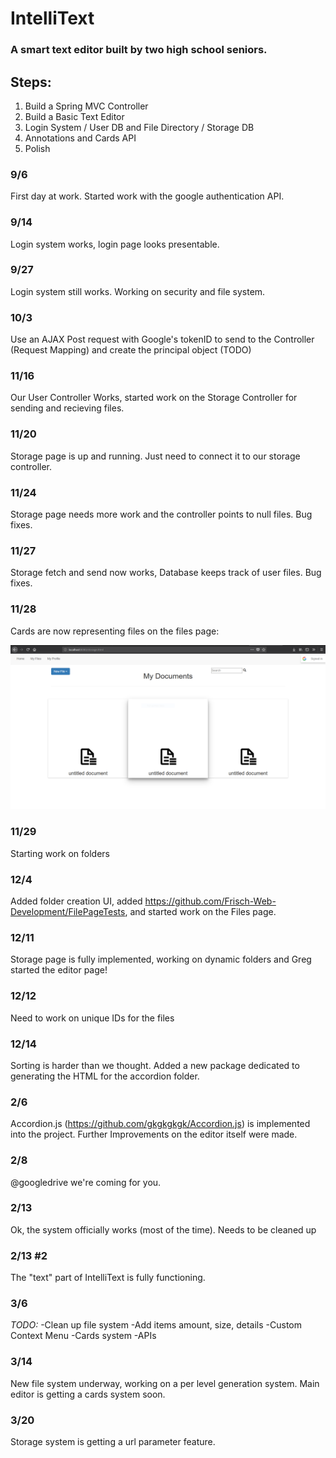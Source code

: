 # IntelliText
### A smart text editor built by two high school seniors.

## Steps:
1. Build a Spring MVC Controller
2. Build a Basic Text Editor
3. Login System / User DB and File Directory / Storage DB
4. Annotations and Cards API
5. Polish

### 9/6
First day at work. Started work with the google authentication API.

### 9/14
Login system works, login page looks presentable.

### 9/27
Login system still works. Working on security and file system.

### 10/3
Use an AJAX Post request with Google's tokenID to send to the Controller (Request Mapping) and create the principal object (TODO)

### 11/16

Our User Controller Works, started work on the Storage Controller for sending and recieving files.

### 11/20

Storage page is up and running. Just need to connect it to our storage controller.

### 11/24

Storage page needs more work and the controller points to null files. Bug fixes.

### 11/27

Storage fetch and send now works, Database keeps track of user files. Bug fixes.

### 11/28 

Cards are now representing files on the files page:

![alt text](screenshots/screenshot1128.PNG "11/28")

### 11/29

Starting work on folders

### 12/4

Added folder creation UI, added https://github.com/Frisch-Web-Development/FilePageTests, and started work on the Files page.

### 12/11

Storage page is fully implemented, working on dynamic folders and Greg started the editor page!

### 12/12

Need to work on unique IDs for the files

### 12/14

Sorting is harder than we thought. Added a new package dedicated to generating the HTML for the accordion folder.

### 2/6

Accordion.js (https://github.com/gkgkgkgk/Accordion.js) is implemented into the project. Further Improvements on the editor itself were made.

### 2/8

@googledrive we're coming for you.

### 2/13

Ok, the system officially works (most of the time). Needs to be cleaned up

### 2/13 \#2

The "text" part of IntelliText is fully functioning.

### 3/6

*TODO:*
-Clean up file system
  -Add items amount, size, details 
-Custom Context Menu
-Cards system
-APIs

### 3/14
New file system underway, working on a per level generation system. Main editor is getting a cards system soon.

### 3/20
Storage system is getting a url parameter feature.

